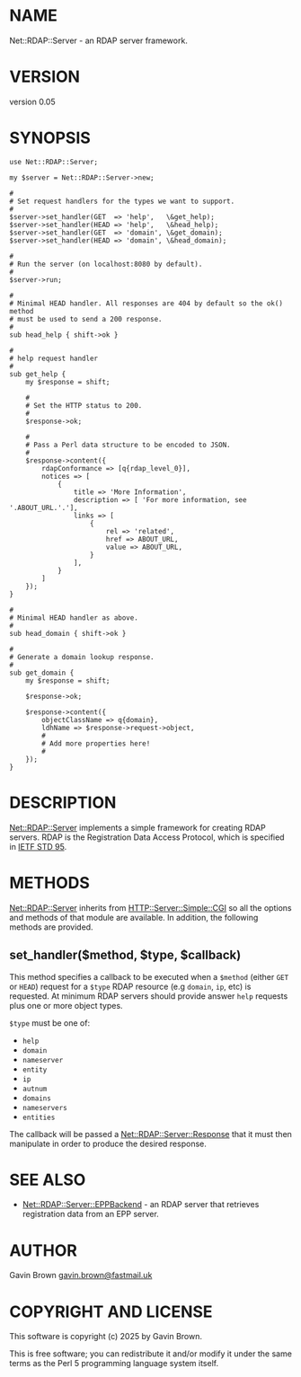 # NAME

Net::RDAP::Server - an RDAP server framework.

# VERSION

version 0.05

# SYNOPSIS

    use Net::RDAP::Server;

    my $server = Net::RDAP::Server->new;

    #
    # Set request handlers for the types we want to support.
    #
    $server->set_handler(GET  => 'help',   \&get_help);
    $server->set_handler(HEAD => 'help',   \&head_help);
    $server->set_handler(GET  => 'domain', \&get_domain);
    $server->set_handler(HEAD => 'domain', \&head_domain);

    #
    # Run the server (on localhost:8080 by default).
    #
    $server->run;

    #
    # Minimal HEAD handler. All responses are 404 by default so the ok() method
    # must be used to send a 200 response.
    #
    sub head_help { shift->ok }

    #
    # help request handler
    #
    sub get_help {
        my $response = shift;

        #
        # Set the HTTP status to 200.
        #
        $response->ok;

        #
        # Pass a Perl data structure to be encoded to JSON.
        #
        $response->content({
            rdapConformance => [q{rdap_level_0}],
            notices => [
                {
                    title => 'More Information',
                    description => [ 'For more information, see '.ABOUT_URL.'.'],
                    links => [
                        {
                            rel => 'related',
                            href => ABOUT_URL,
                            value => ABOUT_URL,
                        }
                    ],
                }
            ]
        });
    }

    #
    # Minimal HEAD handler as above.
    #
    sub head_domain { shift->ok }

    #
    # Generate a domain lookup response.
    #
    sub get_domain {
        my $response = shift;

        $response->ok;

        $response->content({
            objectClassName => q{domain},
            ldhName => $response->request->object,
            #
            # Add more properties here!
            #
        });
    }

# DESCRIPTION

[Net::RDAP::Server](https://metacpan.org/pod/Net%3A%3ARDAP%3A%3AServer) implements a simple framework for creating RDAP servers.
RDAP is the Registration Data Access Protocol, which is specified in [IETF STD
95](https://datatracker.ietf.org/doc/std95/).

# METHODS

[Net::RDAP::Server](https://metacpan.org/pod/Net%3A%3ARDAP%3A%3AServer) inherits from [HTTP::Server::Simple::CGI](https://metacpan.org/pod/HTTP%3A%3AServer%3A%3ASimple%3A%3ACGI) so all the
options and methods of that module are available. In addition, the following
methods are provided.

## set\_handler($method, $type, $callback)

This method specifies a callback to be executed when a `$method` (either
`GET` or `HEAD`) request for a `$type` RDAP resource (e.g `domain`,
`ip`, etc) is requested. At minimum RDAP servers should provide answer `help`
requests plus one or more object types.

`$type` must be one of:

- `help`
- `domain`
- `nameserver`
- `entity`
- `ip`
- `autnum`
- `domains`
- `nameservers`
- `entities`

The callback will be passed a [Net::RDAP::Server::Response](https://metacpan.org/pod/Net%3A%3ARDAP%3A%3AServer%3A%3AResponse) that it must then
manipulate in order to produce the desired response.

# SEE ALSO

- [Net::RDAP::Server::EPPBackend](https://metacpan.org/pod/Net%3A%3ARDAP%3A%3AServer%3A%3AEPPBackend) - an RDAP server that retrieves
registration data from an EPP server.

# AUTHOR

Gavin Brown <gavin.brown@fastmail.uk>

# COPYRIGHT AND LICENSE

This software is copyright (c) 2025 by Gavin Brown.

This is free software; you can redistribute it and/or modify it under
the same terms as the Perl 5 programming language system itself.
